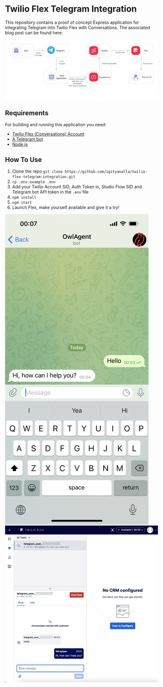 # Twilio Flex Telegram Integration

[comment]: <> (associated blogpost)


This repository contains a proof of concept Express application for integrating Telegram into Twilio Flex with Conversations. The associated blog post can be found here:



![diagram](/public/images/diagram.png?raw=true)

## Requirements
For building and running this application you need:

- [Twilio Flex (Conversations) Account](https://www.twilio.com/docs/flex/conversations)
- [A Telegram bot](https://core.telegram.org)
- [Node.js](https://nodejs.org/en/download/)

## How To Use

1. Clone the repo
   `git clone https://github.com/igityanalla/twilio-flex-telegram-integration.git`
2. `cp .env.example .env`
3. Add your Twilio Account SID, Auth Token in, Studio Flow SID and Telegram bot API token in the `.env` file
4. `npm install`
5. `npm start`
6. Launch Flex, make yourself available and give it a try!

![Telegram](/public/images/telegram.png?raw=true)
![Flex](/public/images/flex.png?raw=true)
